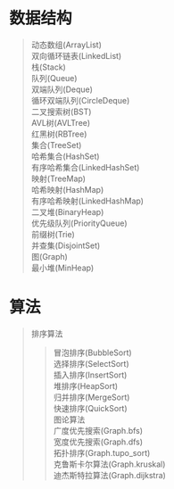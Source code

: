 # 数据结构    
>动态数组(ArrayList)    
>双向循环链表(LinkedList)  
>栈(Stack)  
>队列(Queue)  
>双端队列(Deque)  
>循环双端队列(CircleDeque)  
>二叉搜索树(BST)  
>AVL树(AVLTree)  
>红黑树(RBTree)  
>集合(TreeSet)  
>哈希集合(HashSet)  
>有序哈希集合(LinkedHashSet)  
>映射(TreeMap)  
>哈希映射(HashMap)  
>有序哈希映射(LinkedHashMap)  
>二叉堆(BinaryHeap)  
>优先级队列(PriorityQueue)  
>前缀树(Trie)  
>并查集(DisjointSet)  
>图(Graph)  
>最小堆(MinHeap)  
# 算法  
>排序算法  
>>冒泡排序(BubbleSort)  
>>选择排序(SelectSort)  
>>插入排序(InsertSort)  
>>堆排序(HeapSort)  
>>归并排序(MergeSort)  
>>快速排序(QuickSort)  
>图论算法  
>>广度优先搜索(Graph.bfs)  
>>宽度优先搜索(Graph.dfs)  
>>拓扑排序(Graph.tupo_sort)  
>>克鲁斯卡尔算法(Graph.kruskal)    
>>迪杰斯特拉算法(Graph.dijkstra)  
